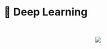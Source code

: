 # 🧠 Deep Learning<br>

  <br>
<p align="center">
  <kbd>
  <img src="https://miro.medium.com/max/1808/1*cuTSPlTq0a_327iTPJyD-Q.png">
  </kbd>  
</p><br>
